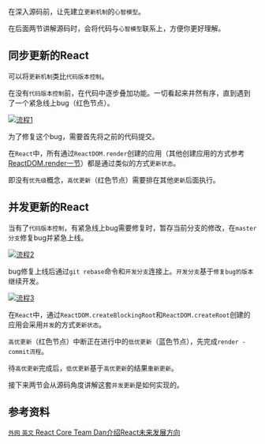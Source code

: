 在深入源码前，让先建立`更新机制`的`心智模型`。

在后面两节讲解源码时，会将代码与`心智模型`联系上，方便你更好理解。

## 同步更新的React

可以将`更新机制`类比`代码版本控制`。

在没有`代码版本控制`前，在代码中逐步叠加功能。一切看起来井然有序，直到遇到了一个紧急线上bug（红色节点）。

<!-- <img :src="$withBase('/img/git1.png')" alt="流程1"> -->

<a data-fancybox title="流程1" href="/notes/assets/react/git1.png">![流程1](/notes/assets/react/git1.png)</a>

为了修复这个bug，需要首先将之前的代码提交。

在`React`中，所有通过`ReactDOM.render`创建的应用（其他创建应用的方式参考[ReactDOM.render一节](/react/state/reactdom.md#react的其他入口函数)）都是通过类似的方式`更新状态`。

即没有`优先级`概念，`高优更新`（红色节点）需要排在其他`更新`后面执行。

## 并发更新的React

当有了`代码版本控制`，有紧急线上bug需要修复时，暂存当前分支的修改，在`master分支`修复bug并紧急上线。

<!-- <img :src="$withBase('/img/git2.png')" alt="流程2"> -->

<a data-fancybox title="流程2" href="/notes/assets/react/git2.png">![流程2](/notes/assets/react/git2.png)</a>

bug修复上线后通过`git rebase`命令和`开发分支`连接上。`开发分支`基于`修复bug的版本`继续开发。

<!-- <img :src="$withBase('/img/git3.png')" alt="流程3"> -->

<a data-fancybox title="流程3" href="/notes/assets/react/git3.png">![流程3](/notes/assets/react/git3.png)</a>

在`React`中，通过`ReactDOM.createBlockingRoot`和`ReactDOM.createRoot`创建的应用会采用`并发`的方式`更新状态`。

`高优更新`（红色节点）中断正在进行中的`低优更新`（蓝色节点），先完成`render - commit流程`。

待`高优更新`完成后，`低优更新`基于`高优更新`的结果`重新更新`。

接下来两节会从源码角度讲解这套`并发更新`是如何实现的。

## 参考资料

[`外网` `英文` React Core Team Dan介绍React未来发展方向](https://www.youtube.com/watch?v=v6iR3Zk4oDY)